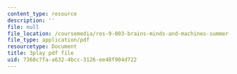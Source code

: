 ```yaml
---
content_type: resource
description: ''
file: null
file_location: /coursemedia/res-9-003-brains-minds-and-machines-summer-course-summer-2015/7368c7faa6324bcc3126ee48f904d722_A4R2PQOHT2w.pdf
file_type: application/pdf
resourcetype: Document
title: 3play pdf file
uid: 7368c7fa-a632-4bcc-3126-ee48f904d722
---
```

